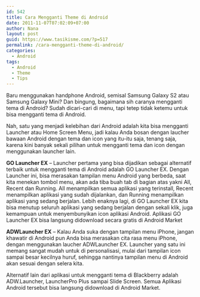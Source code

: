 ```yaml
---
id: 542
title: Cara Mengganti Theme di Android
date: 2011-11-07T07:02:09+07:00
author: Nana
layout: post
guid: https://www.tasikisme.com/?p=517
permalink: /cara-mengganti-theme-di-android/
categories:
  - Android
tags:
  - Android
  - Theme
  - Tips
---
```

Baru menggunakan handphone Android, semisal Samsung Galaxy S2 atau Samsung Galaxy Mini? Dan bingung, bagaimana sih caranya mengganti tema di Android? Sudah dicari-cari di menu, tapi tetep tidak ketemu untuk bisa mengganti tema di Android.

Nah, satu yang menjadi kelebihan dari Android adalah kita bisa mengganti Launcher atau Home Screen Menu, jadi kalau Anda bosan dengan laucher bawaan Android dengan tema dan icon yang itu-itu saja, tenang saja, karena kini banyak sekali pilihan untuk mengganti tema dan icon dengan menggunakan launcher lain.

**GO Launcher EX** – Launcher pertama yang bisa dijadikan sebagai alternatif terbaik untuk mengganti tema di Android adalah GO Launcher EX. Dengan Launcher ini, bisa merasakan tampilan menu Android yang berbeda, saat kita menekan tombol menu, akan ada tiba buah tab di bagian atas yakni All, Recent dan Running. All menampilkan semua aplikasi yang terinstall, Recent menampilkan aplikasi yang sudah dijalankan, dan Running menampilkan aplikasi yang sedang berjalan. Lebih enaknya lagi, di GO Launcher EX kita bisa menutup seluruh aplikasi yang sedang berjalan dengan sekali klik, juga kemampuan untuk menyembunyikan icon aplikasi Android. Aplikasi GO Launcher EX bisa langsung didownload secara gratis di Android Market

**ADWLauncher EX** – Kalau Anda suka dengan tampilan menu iPhone, jangan khawatir di Android pun Anda bisa merasakan cita rasa menu iPhone, dengan menggunakan laucher ADWLauncher EX. Launcher yang satu ini memang sangat mudah untuk di personalisasi, mulai dari tampilan icon sampai besar kecilnya huruf, sehingga nantinya tampilan menu di Android akan sesuai dengan selera kita.

Alternatif lain dari aplikasi untuk mengganti tema di Blackberry adalah ADW.Launcher, LauncherPro Plus sampai Slide Screen. Semua Aplikasi Android tersebut bisa langsung didownload di Android Market.